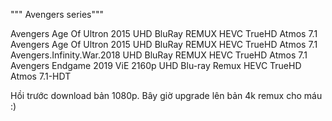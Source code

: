 """ Avengers series"""

Avengers Age Of Ultron 2015 UHD BluRay REMUX HEVC TrueHD Atmos 7.1
Avengers Age Of Ultron 2015 UHD BluRay REMUX HEVC TrueHD Atmos 7.1
Avengers.Infinity.War.2018 UHD BluRay REMUX HEVC TrueHD Atmos 7.1
Avengers Endgame 2019 ViE 2160p UHD Blu-ray Remux HEVC TrueHD Atmos 7.1-HDT

Hồi trước download bản 1080p.
Bây giờ upgrade lên bản 4k remux cho máu :)
